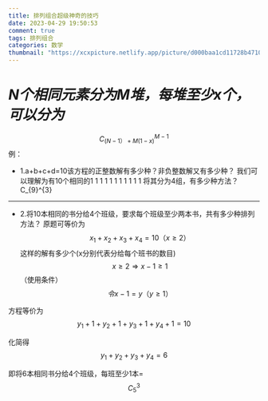 ```yaml
---
title: 排列组合超级神奇的技巧
date: 2023-04-29 19:50:53
comment: true
tags: 排列组合
categories: 数学
thumbnail: "https://xcxpicture.netlify.app/picture/d000baa1cd11728b47109f5c4fa9d4cec3fdfc03860a.jpeg"
---
```

# _N个相同元素分为M堆，每堆至少x个，可以分为_
$$ C_{(N-1）+M(1-x)}^{M-1} $$
例：
+ 1.a+b+c+d=10该方程的正整数解有多少种？非负整数解又有多少种？
我们可以理解为有10个相同的1
1 1 1 1 1 1 1 1 1 1 将其分为4组，有多少种方法？ C_{9}^{3}
---
+ 2.将10本相同的书分给4个班级，要求每个班级至少两本书，共有多少种排列方法？
原题可等价为$$ x_{1}+x_{2}+x_{3}+x_{4}=10（ x\geq2 ）$$这样的解有多少个(x分别代表分给每个班书的数目)
$$ x\geq2 \Rightarrow x-1 \geq1 $$（使用条件）$$ 令x-1=y （y \geq 1）$$

方程等价为$$ y_{1}+1+y_{2}+1+y_{3}+1+y_{4}+1=10 $$

化简得$$ y_{1}+y_{2}+y_{3}+y_{4}=6 $$

即将6本相同书分给4个班级，每班至少1本=$$ C_{5}^{3} $$


